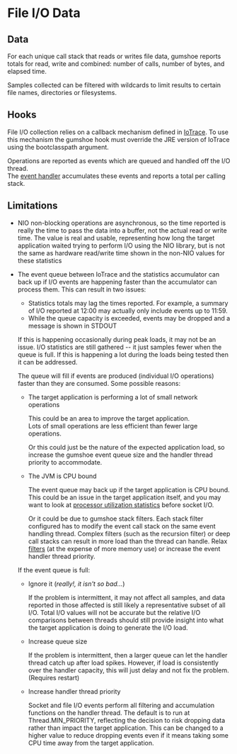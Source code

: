 File I/O Data
=============

Data
----

For each unique call stack that reads or writes file data, 
gumshoe reports totals for read, write and combined:
number of calls, number of bytes, and elapsed time.  

Samples collected can be filtered with wildcards to limit results to certain file names, directories or filesystems.

Hooks
-----

File I/O collection relies on a callback mechanism defined in [IoTrace](../hooks/io-trace.md).
To use this mechanism the gumshoe hook must override the JRE version of IoTrace
using the bootclasspath argument.

Operations are reported as events which are queued and handled off the I/O thread.  
The [event handler](../probe/event-handling.md) accumulates these events 
and reports a total per calling stack.

Limitations
-----------

- NIO non-blocking operations are asynchronous, so the time reported is really the time to pass
  the data into a buffer, not the actual read or write time.  The value is real and usable, representing
  how long the target application waited trying to perform I/O using the NIO library, but
  is not the same as hardware read/write time shown in the non-NIO values for these statistics

- The event queue between IoTrace and the statistics accumulator can back up if I/O events are
  happening faster than the accumulator can process them.  This can result in two issues:
  
  - Statistics totals may lag the times reported.  For example, a summary of I/O reported at 12:00
    may actually only include events up to 11:59.  
  - While the queue capacity is exceeded, events may be dropped and a message is shown in STDOUT

  If this is happening occasionally during peak loads, it may not be an issue.  I/O statistics are still
  gathered -- it just samples fewer when the queue is full.  If this is happening a lot during the loads
  being tested then it can be addressed.  
  
  The queue will fill if events are produced (individual I/O operations) faster than they are consumed.
  Some possible reasons:
  
  - The target application is performing a lot of small network operations
  
    This could be an area to improve the target application.  
    Lots of small operations are less efficient than fewer large operations.
       
    Or this could just be the nature of the expected application load,
    so increase the gumshoe event queue size and the handler thread priority to accommodate. 
        
  - The JVM is CPU bound
  
    The event queue may back up if the target application is CPU bound.  This could be
    an issue in the target application itself, and you may want to look at
    [processor utilization statistics](../types/cpu-stats.md) before socket I/O.
    
    Or it could be due to gumshoe stack filters.  Each stack filter configured has to
    modify the event call stack on the same event handling thread.  Complex filters
    (such as the recursion filter) or deep call stacks can result in more load than the
    thread can handle.  Relax [filters](../filters.md) (at the expense of more memory use) or increase the
    event handler thread priority.      
    
  If the event queue is full:
  
  - Ignore it (_really!, it isn't so bad..._)
  
    If the problem is intermittent, it may not affect all samples, 
    and data reported in those affected is still likely a representative subset of all I/O.
    Total I/O values will not be accurate but the relative I/O comparisons between threads
    should still provide insight into what the target application is doing to generate the I/O load.
    
  - Increase queue size
  
    If the problem is intermittent, then a larger queue can let the handler thread
    catch up after load spikes.  However, if load is consistently over the handler capacity,
    this will just delay and not fix the problem.  (Requires restart)
    
  - Increase handler thread priority
  
    Socket and file I/O events perform all filtering and accumulation functions on the
    handler thread.  The default is to run at Thread.MIN_PRIORITY, reflecting the decision to
    risk dropping data rather than impact the target application.  This can be changed to a
    higher value to reduce dropping events even if it means taking some CPU time away from
    the target application.
